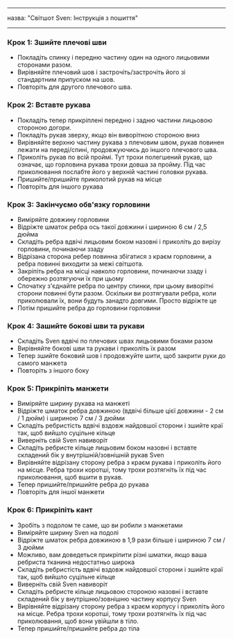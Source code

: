 - - -
назва: "Світшот Sven: Інструкція з пошиття"
- - -

### Крок 1: Зшийте плечові шви

- Покладіть спинку і передню частину один на одного лицьовими сторонами разом.
- Вирівняйте плечовий шов і застрочіть/застрочіть його зі стандартним припуском на шов.
- Повторіть для другого плечового шва.

### Крок 2: Вставте рукава

- Покладіть тепер прикріплені передню і задню частини лицьовою стороною догори.
- Покладіть рукав зверху, якщо він виворітною стороною вниз
- Вирівняйте верхню частину рукава з плечовим швом, рукав повинен лежати на переді/спині, продовжуючись до іншого плечового шва.
- Приколіть рукав по всій проймі. Тут трохи полегшений рукав, що означає, що горловина рукава трохи довша за пройму. Під час приколювання послабте його у верхній частині головки рукава.
- Пришийте/пришийте приколотий рукав на місце
- Повторіть для іншого рукава

### Крок 3: Закінчуємо обв'язку горловини

- Виміряйте довжину горловини
- Відріжте шматок ребра ось такої довжини і шириною 6 см / 2,5 дюйма
- Складіть ребра вдвічі лицьовим боком назовні і приколіть до вирізу горловини, починаючи ззаду
- Відрізана сторона ребер повинна збігатися з краєм горловини, а ребра повинні виходити за межі світшота.
- Закріпіть ребра на місці навколо горловини, починаючи ззаду і обережно розтягуючи їх при цьому
- Спочатку з'єднайте ребра по центру спинки, при цьому виворітні сторони повинні бути разом. Оскільки ви розтягували ребра, коли приколювали їх, вони будуть занадто довгими. Просто відріжте це
- Потім пришийте ребра до горловини горловини

### Крок 4: Зашийте бокові шви та рукави

- Складіть Sven вдвічі по плечових швах лицьовими боками разом
- Вирівняйте бокові шви та рукави і приколіть їх разом
- Тепер зшийте боковий шов і продовжуйте шити, щоб закрити руки до самого манжета
- Повторіть з іншого боку

### Крок 5: Прикріпіть манжети

- Виміряйте ширину рукава на манжеті
- Відріжте шматок ребра довжиною (вдвічі більше цієї довжини - 2 см / 1 дюйм) і шириною 7 см / 3 дюйми
- Складіть ребристість вдвічі вздовж найдовшої сторони і зшийте краї так, щоб вийшло суцільне кільце
- Виверніть свій Sven навиворіт
- Складіть ребристе кільце лицьовим боком назовні і вставте складений бік у внутрішній/зовнішній рукав Sven
- Вирівняйте відрізану сторону ребра з краєм рукава і приколіть його на місце. Ребра трохи коротші, тому трохи розтягніть їх під час приколювання, щоб вшити в рукав.
- Тепер пришийте/пришийте ребра до рукава
- Повторіть для іншої манжети

### Крок 6: Прикріпіть кант

- Зробіть з подолом те саме, що ви робили з манжетами
- Виміряйте ширину Sven на подолі
- Відріжте шматок ребра довжиною в 1,9 рази більше і шириною 7 см / 3 дюйми
- Можливо, вам доведеться прикріпити різні шматки, якщо ваша ребриста тканина недостатньо широка
- Складіть ребристість вдвічі вздовж найдовшої сторони і зшийте краї так, щоб вийшло суцільне кільце
- Виверніть свій Sven навиворіт
- Складіть ребристе кільце лицьовою стороною назовні і вставте складений бік у внутрішню/зовнішню частину корпусу Sven
- Вирівняйте відрізану сторону ребра з краєм корпусу і приколіть його на місце. Ребра трохи коротші, тому трохи розтягніть їх під час приколювання, щоб вони увійшли в тіло.
- Тепер пришийте/пришийте ребра до тіла
